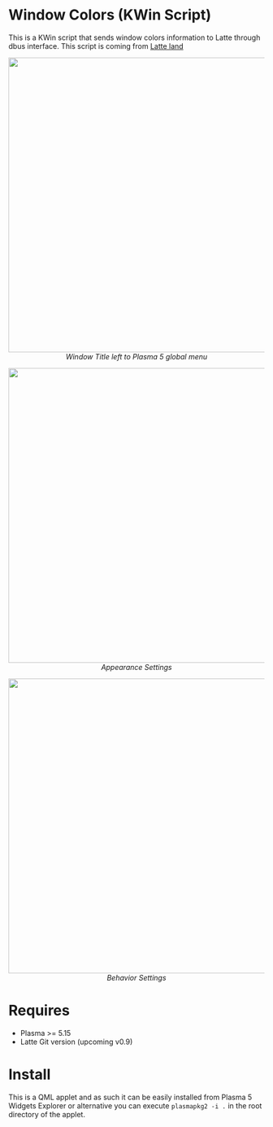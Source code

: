 # Window Colors (KWin Script)

This is a KWin script that sends window colors information to Latte through dbus interface. This script is coming from [Latte land](https://phabricator.kde.org/source/latte-dock/repository/master/)

<p align="center">
<img src="https://i.imgur.com/Zdjshmt.png" width="580"><br/>
<i>Window Title left to Plasma 5 global menu</i>
</p>

<p align="center">
<img src="https://i.imgur.com/qPenRaj.png" width="580"><br/>
<i>Appearance Settings</i>
</p>

<p align="center">
<img src="https://i.imgur.com/cxBeWOI.png" width="580"><br/>
<i>Behavior Settings</i>
</p>

# Requires

- Plasma >= 5.15
- Latte Git version (upcoming v0.9)

# Install

This is a QML applet and as such it can be easily installed from Plasma 5 Widgets Explorer or alternative you can execute `plasmapkg2 -i .` in the root directory of the applet.


